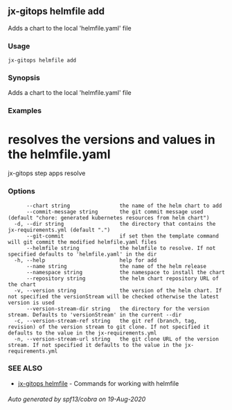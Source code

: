 ## jx-gitops helmfile add

Adds a chart to the local 'helmfile.yaml' file

### Usage

```
jx-gitops helmfile add
```

### Synopsis

Adds a chart to the local 'helmfile.yaml' file

### Examples

  # resolves the versions and values in the helmfile.yaml
  jx-gitops step apps resolve

### Options

```
      --chart string                the name of the helm chart to add
      --commit-message string       the git commit message used (default "chore: generated kubernetes resources from helm chart")
  -d, --dir string                  the directory that contains the jx-requirements.yml (default ".")
      --git-commit                  if set then the template command will git commit the modified helmfile.yaml files
      --helmfile string             the helmfile to resolve. If not specified defaults to 'helmfile.yaml' in the dir
  -h, --help                        help for add
      --name string                 the name of the helm release
      --namespace string            the namespace to install the chart
      --repository string           the helm chart repository URL of the chart
  -v, --version string              the version of the helm chart. If not specified the versionStream will be checked otherwise the latest version is used
      --version-stream-dir string   the directory for the version stream. Defaults to 'versionStream' in the current --dir
  -c, --version-stream-ref string   the git ref (branch, tag, revision) of the version stream to git clone. If not specified it defaults to the value in the jx-requirements.yml
  -n, --version-stream-url string   the git clone URL of the version stream. If not specified it defaults to the value in the jx-requirements.yml
```

### SEE ALSO

* [jx-gitops helmfile](jx-gitops_helmfile.md)	 - Commands for working with helmfile

###### Auto generated by spf13/cobra on 19-Aug-2020
